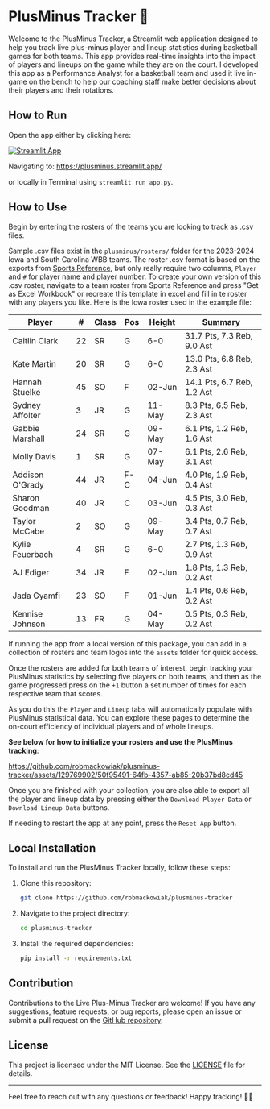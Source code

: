 # PlusMinus Tracker 🏀

Welcome to the PlusMinus Tracker, a Streamlit web application designed to help you track live plus-minus player and lineup statistics during basketball games for both teams. This app provides real-time insights into the impact of players and lineups on the game while they are on the court. I developed this app as a Performance Analyst for a basketball team and used it live in-game on the bench to help our coaching staff make better decisions about their players and their rotations.

## How to Run

   Open the app either by clicking here:

   [![Streamlit App](https://static.streamlit.io/badges/streamlit_badge_black_white.svg)](https://plusminus.streamlit.app)

   Navigating to:
   https://plusminus.streamlit.app/
   
   or locally in Terminal using ```streamlit run app.py```.

## How to Use

   Begin by entering the rosters of the teams you are looking to track as .csv files.

   Sample .csv files exist in the ```plusminus/rosters/``` folder for the 2023-2024 Iowa and South Carolina WBB teams. The roster .csv format is based on the exports from [Sports Reference](https://www.sports-reference.com/cbb/schools/iowa/women/2024.html#roster), but only really require two columns, ```Player``` and ```#``` for player name and player number. To create your own version of this .csv roster, navigate to a team roster from Sports Reference and press "Get as Excel Workbook" or recreate this template in excel and fill in te roster with any players you like. Here is the Iowa roster used in the example file:

|Player         |#  |Class|Pos|Height|Summary                   |
|---------------|---|-----|---|------|--------------------------|
|Caitlin Clark  |22 |SR   |G  |6-0   |31.7 Pts, 7.3 Reb, 9.0 Ast|
|Kate Martin    |20 |SR   |G  |6-0   |13.0 Pts, 6.8 Reb, 2.3 Ast|
|Hannah Stuelke |45 |SO   |F  |02-Jun|14.1 Pts, 6.7 Reb, 1.2 Ast|
|Sydney Affolter|3  |JR   |G  |11-May|8.3 Pts, 6.5 Reb, 2.3 Ast |
|Gabbie Marshall|24 |SR   |G  |09-May|6.1 Pts, 1.2 Reb, 1.6 Ast |
|Molly Davis    |1  |SR   |G  |07-May|6.1 Pts, 2.6 Reb, 3.1 Ast |
|Addison O'Grady|44 |JR   |F-C|04-Jun|4.0 Pts, 1.9 Reb, 0.4 Ast |
|Sharon Goodman |40 |JR   |C  |03-Jun|4.5 Pts, 3.0 Reb, 0.3 Ast |
|Taylor McCabe  |2  |SO   |G  |09-May|3.4 Pts, 0.7 Reb, 0.7 Ast |
|Kylie Feuerbach|4  |SR   |G  |6-0   |2.7 Pts, 1.3 Reb, 0.9 Ast |
|AJ Ediger      |34 |JR   |F  |02-Jun|1.8 Pts, 1.3 Reb, 0.2 Ast |
|Jada Gyamfi    |23 |SO   |F  |01-Jun|1.4 Pts, 0.6 Reb, 0.2 Ast |
|Kennise Johnson|13 |FR   |G  |04-May|0.5 Pts, 0.3 Reb, 0.2 Ast |

If running the app from a local version of this package, you can add in a collection of rosters and team logos into the ```assets``` folder for quick access.

Once the rosters are added for both teams of interest, begin tracking your PlusMinus statistics by selecting five players on both teams, and then as the game progressed press on the ```+1``` button a set number of times for each respective team that scores. 

As you do this the ```Player``` and ```Lineup``` tabs will automatically populate with PlusMinus statistical data. You can explore these pages to determine the on-court efficiency of individual players and of whole lineups.

**See below for how to initialize your rosters and use the PlusMinus tracking**:

https://github.com/robmackowiak/plusminus-tracker/assets/129769902/50f95491-64fb-4357-ab85-20b37bd8cd45

Once you are finished with your collection, you are also able to export all the player and lineup data by pressing either the ```Download Player Data``` or ```Download Lineup Data``` buttons.

If needing to restart the app at any point, press the ```Reset App``` button.

## Local Installation

To install and run the PlusMinus Tracker locally, follow these steps:

1. Clone this repository:

    ```bash
    git clone https://github.com/robmackowiak/plusminus-tracker
    ```

2. Navigate to the project directory:

    ```bash
    cd plusminus-tracker
    ```

3. Install the required dependencies:

    ```bash
    pip install -r requirements.txt
    ```

## Contribution

Contributions to the Live Plus-Minus Tracker are welcome! If you have any suggestions, feature requests, or bug reports, please open an issue or submit a pull request on the [GitHub repository](https://github.com/robmackowiak/plusminus-tracker/).

## License

This project is licensed under the MIT License. See the [LICENSE](LICENSE) file for details.

---

Feel free to reach out with any questions or feedback! Happy tracking! 🏀✨

